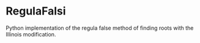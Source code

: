 RegulaFalsi
===========

Python implementation of the regula false method of finding roots with the Illinois modification. 
